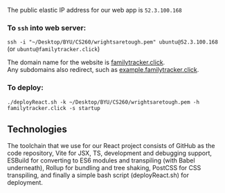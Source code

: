 The public elastic IP address for our web app is `52.3.100.168`
### To `ssh` into web server: 
`ssh -i "~/Desktop/BYU/CS260/wrightsaretough.pem" ubuntu@52.3.100.168` (or `ubuntu@familytracker.click`)

The domain name for the website is [familytracker.click](http://familytracker.click).  
Any subdomains also redirect, such as [example.familytracker.click](http://example.familytracker.click).

### To deploy:
`./deployReact.sh -k ~/Desktop/BYU/CS260/wrightsaretough.pem -h familytracker.click -s startup`

## Technologies
The toolchain that we use for our React project consists of GitHub as the code repository, Vite for JSX, TS, development and debugging support, ESBuild for converting to ES6 modules and transpiling (with Babel underneath), Rollup for bundling and tree shaking, PostCSS for CSS transpiling, and finally a simple bash script (deployReact.sh) for deployment.